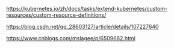 https://kubernetes.io/zh/docs/tasks/extend-kubernetes/custom-resources/custom-resource-definitions/


https://blog.csdn.net/qq_28603127/article/details/107227640

https://www.cnblogs.com/mslagee/p/6509682.html
